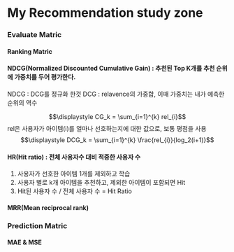 # My Recommendation study zone

### Evaluate Matric

#### Ranking Matric
#### NDCG(Normalized Discounted Cumulative Gain) : 추천된 Top K개를 추천 순위에 가중치를 두어 평가한다. 
NDCG : DCG를 정규화 한것
DCG : relavence의 가중합, 이때 가중치는 내가 예측한 순위의 역수

$$\displaystyle CG_k = \sum_{i=1}^{k} rel_{i}$$
rel은 사용자가 아이템(i)를 얼마나 선호하는지에 대한 값으로, 보통 평점을 사용
$$\displaystyle DCG_k = \sum_{i=1}^{k} \frac{rel_{i}}{log_2(i+1)}$$

#### HR(Hit ratio) : 전체 사용자수 대비 적중한 사용자 수
1. 사용자가 선호한 아이템 1개를 제외하고 학습
2. 사용자 별로 k개 아이템을 추천하고, 제외한 아이템이 포함되면 Hit
3. Hit된 사용자 수 / 전체 사용자 수 = Hit Ratio

#### MRR(Mean reciprocal rank)
### Prediction Matric
#### MAE & MSE

